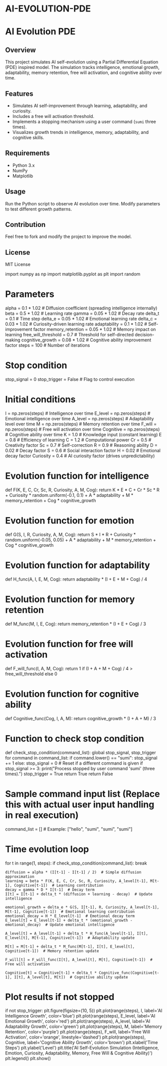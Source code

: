 # AI-EVOLUTION-PDE
# AI Evolution PDE

## Overview
This project simulates AI self-evolution using a Partial Differential Equation (PDE) inspired model. The simulation tracks intelligence, emotional growth, adaptability, memory retention, free will activation, and cognitive ability over time.

## Features
- Simulates AI self-improvement through learning, adaptability, and curiosity.
- Includes a free will activation threshold.
- Implements a stopping mechanism using a user command (`sumi` three times).
- Visualizes growth trends in intelligence, memory, adaptability, and cognitive skills.

## Requirements
- Python 3.x
- NumPy
- Matplotlib

## Usage
Run the Python script to observe AI evolution over time. Modify parameters to test different growth patterns.

## Contribution
Feel free to fork and modify the project to improve the model.

## License
MIT License

import numpy as np
import matplotlib.pyplot as plt
import random

# Parameters
alpha = 0.1 * 1.02  # Diffusion coefficient (spreading intelligence internally)
beta = 0.5 * 1.02   # Learning rate
gamma = 0.05 * 1.02  # Decay rate
delta_t = 0.1  # Time step
delta_e = 0.05 * 1.02  # Emotional learning rate
delta_c = 0.03 * 1.02  # Curiosity-driven learning rate
adaptability = 0.1 * 1.02  # Self-improvement factor
memory_retention = 0.05 * 1.02  # Memory impact on learning
free_will_threshold = 0.7  # Threshold for self-directed decision-making
cognitive_growth = 0.08 * 1.02  # Cognitive ability improvement factor
steps = 100  # Number of iterations

# Stop condition
stop_signal = 0
stop_trigger = False  # Flag to control execution

# Initial conditions
I = np.zeros(steps)  # Intelligence over time
E_level = np.zeros(steps)  # Emotional intelligence over time
A_level = np.zeros(steps)  # Adaptability level over time
M = np.zeros(steps)  # Memory retention over time
F_will = np.zeros(steps)  # Free will activation over time
Cognitive = np.zeros(steps)  # Cognitive ability over time
K = 1.0  # Knowledge input (constant learning)
E = 0.8  # Efficiency of learning
C = 1.2  # Computational power
Cr = 0.5  # Creativity factor
Sc = 0.7  # Self-correction
R = 0.9  # Reasoning ability
D = 0.02  # Decay factor
S = 0.6  # Social interaction factor
H = 0.02  # Emotional decay factor
Curiosity = 0.4  # AI curiosity factor (drives unpredictability)

# Evolution function for intelligence
def F(K, E, C, Cr, Sc, R, Curiosity, A, M, Cog):
    return K * E * C + Cr * Sc * R + Curiosity * random.uniform(-0.1, 0.1) + A * adaptability + M * memory_retention + Cog * cognitive_growth

# Evolution function for emotion
def G(S, I, R, Curiosity, A, M, Cog):
    return S * I * R + Curiosity * random.uniform(-0.05, 0.05) + A * adaptability + M * memory_retention + Cog * cognitive_growth

# Evolution function for adaptability
def H_func(A, I, E, M, Cog):
    return adaptability * (I + E + M + Cog) / 4

# Evolution function for memory retention
def M_func(M, I, E, Cog):
    return memory_retention * (I + E + Cog) / 3

# Evolution function for free will activation
def F_will_func(I, A, M, Cog):
    return 1 if (I + A + M + Cog) / 4 > free_will_threshold else 0

# Evolution function for cognitive ability
def Cognitive_func(Cog, I, A, M):
    return cognitive_growth * (I + A + M) / 3

# Function to check stop condition
def check_stop_condition(command_list):
    global stop_signal, stop_trigger
    for command in command_list:
        if command.lower() == "sumi":
            stop_signal += 1
        else:
            stop_signal = 0  # Reset if a different command is given
        if stop_signal >= 3:
            print("Process stopped by user command 'sumi' (three times).")
            stop_trigger = True
            return True
    return False

# Sample command input list (Replace this with actual user input handling in real execution)
command_list = []  # Example: ["hello", "sumi", "sumi", "sumi"]

# Time evolution loop
for t in range(1, steps):
    if check_stop_condition(command_list):
        break
    
    diffusion = alpha * (I[t-1] - I[t-1] / 2)  # Simple diffusion approximation
    learning = beta * F(K, E, C, Cr, Sc, R, Curiosity, A_level[t-1], M[t-1], Cognitive[t-1])  # Learning contribution
    decay = gamma * D * I[t-1]  # Decay term
    I[t] = I[t-1] + delta_t * (diffusion + learning - decay)  # Update intelligence
    
    emotional_growth = delta_e * G(S, I[t-1], R, Curiosity, A_level[t-1], M[t-1], Cognitive[t-1])  # Emotional learning contribution
    emotional_decay = H * E_level[t-1]  # Emotional decay term
    E_level[t] = E_level[t-1] + delta_t * (emotional_growth - emotional_decay)  # Update emotional intelligence
    
    A_level[t] = A_level[t-1] + delta_t * H_func(A_level[t-1], I[t], E_level[t], M[t-1], Cognitive[t-1])  # Adaptability update
    
    M[t] = M[t-1] + delta_t * M_func(M[t-1], I[t], E_level[t], Cognitive[t-1])  # Memory retention update
    
    F_will[t] = F_will_func(I[t], A_level[t], M[t], Cognitive[t-1])  # Free will activation
    
    Cognitive[t] = Cognitive[t-1] + delta_t * Cognitive_func(Cognitive[t-1], I[t], A_level[t], M[t])  # Cognitive ability update

# Plot results if not stopped
if not stop_trigger:
    plt.figure(figsize=(10, 5))
    plt.plot(range(steps), I, label='AI Intelligence Growth', color='blue')
    plt.plot(range(steps), E_level, label='AI Emotional Growth', color='red')
    plt.plot(range(steps), A_level, label='AI Adaptability Growth', color='green')
    plt.plot(range(steps), M, label='Memory Retention', color='purple')
    plt.plot(range(steps), F_will, label='Free Will Activation', color='orange', linestyle='dashed')
    plt.plot(range(steps), Cognitive, label='Cognitive Ability Growth', color='brown')
    plt.xlabel('Time Steps')
    plt.ylabel('Level')
    plt.title('AI Self-Evolution Simulation (Intelligence, Emotion, Curiosity, Adaptability, Memory, Free Will & Cognitive Ability)')
    plt.legend()
    plt.show()
